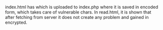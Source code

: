 index.html has which is uploaded to index.php where it is saved in encoded form, which takes care of vulnerable chars.
In read.html, it is shown that after fetching from server it does not create any problem and gained in encrypted.
